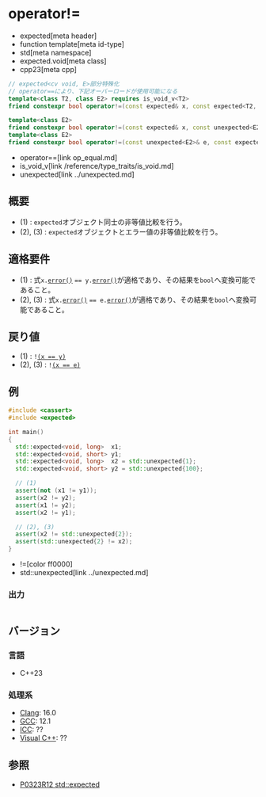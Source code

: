 # operator!=
* expected[meta header]
* function template[meta id-type]
* std[meta namespace]
* expected.void[meta class]
* cpp23[meta cpp]

```cpp
// expected<cv void, E>部分特殊化
// operator==により、下記オーバーロードが使用可能になる
template<class T2, class E2> requires is_void_v<T2>
friend constexpr bool operator!=(const expected& x, const expected<T2, E2>& y); // (1)

template<class E2>
friend constexpr bool operator!=(const expected& x, const unexpected<E2>& e);   // (2)
template<class E2>
friend constexpr bool operator!=(const unexpected<E2>& e, const expected& x);   // (3)
```
* operator==[link op_equal.md]
* is_void_v[link /reference/type_traits/is_void.md]
* unexpected[link ../unexpected.md]

## 概要
- (1) : `expected`オブジェクト同士の非等値比較を行う。
- (2), (3) : `expected`オブジェクトとエラー値の非等値比較を行う。


## 適格要件
- (1) : 式`x.`[`error()`](error.md) `== y.`[`error()`](error.md)が適格であり、その結果を`bool`へ変換可能であること。
- (2), (3) : 式`x.`[`error()`](error.md) `== e.`[`error()`](../unexpected/error.md)が適格であり、その結果を`bool`へ変換可能であること。


## 戻り値
- (1) : `!`[`(x == y)`](op_equal.md)
- (2), (3) : `!`[`(x == e)`](op_equal.md)


## 例
```cpp example
#include <cassert>
#include <expected>

int main()
{
  std::expected<void, long>  x1;
  std::expected<void, short> y1;
  std::expected<void, long>  x2 = std::unexpected{1};
  std::expected<void, short> y2 = std::unexpected{100};

  // (1)
  assert(not (x1 != y1));
  assert(x2 != y2);
  assert(x1 != y2);
  assert(x2 != y1);

  // (2), (3)
  assert(x2 != std::unexpected{2});
  assert(std::unexpected{2} != x2);
}
```
* !=[color ff0000]
* std::unexpected[link ../unexpected.md]

### 出力
```
```


## バージョン
### 言語
- C++23

### 処理系
- [Clang](/implementation.md#clang): 16.0
- [GCC](/implementation.md#gcc): 12.1
- [ICC](/implementation.md#icc): ??
- [Visual C++](/implementation.md#visual_cpp): ??


## 参照
- [P0323R12 std::expected](https://www.open-std.org/jtc1/sc22/wg21/docs/papers/2022/p0323r12.html)
